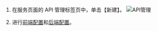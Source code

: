 1. 在服务页面的 API 管理标签页中，单击【新建】。
![API管理](http://imgcache.tcecqpoc.fsphere.cn/image/mc.qcloudimg.com/static/img/d158bddcf804dd5ed670572d776d5ada/image.png)

2. 进行[前端配置](/document/product/628/11776)和[后端配置](/document/product/628/11983)。
